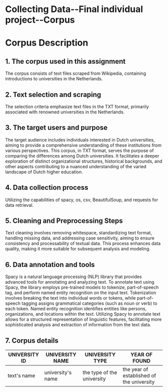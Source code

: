 # Collecting Data--Final individual project--Corpus 

# Corpus Description 

## 1. The corpus used in this assignment

The corpus consists of text files scraped from Wikipedia, containing introductions to universities in the Netherlands. 

## 2. Text selection and scraping

The selection criteria emphasize text files in the TXT format, primarily associated with renowned universities in the Netherlands.

## 3. The target users and purpose

The target audience includes individuals interested in Dutch universities, aiming to provide a comprehensive understanding of these institutions from various perspectives. This corpus, in TXT format, serves the purpose of comparing the differences among Dutch universities. It facilitates a deeper exploration of distinct organizational structures, historical backgrounds, and other aspects contributing to a nuanced understanding of the varied landscape of Dutch higher education.

## 4. Data collection process

Utilizing the capabilities of spacy, os, csv, BeautifulSoup, and requests for data retrieval.

## 5. Cleaning and Preprocessing Steps

Text cleaning involves removing whitespace, standardizing text format, handling missing data, and addressing case sensitivity, aiming to ensure consistency and processability of textual data. This process enhances data quality, making it more suitable for subsequent analysis and modeling.

## 6. Data annotation and tools

Spacy is a natural language processing (NLP) library that provides advanced tools for annotating and analyzing text. To annotate text using Spacy, the library employs pre-trained models to tokenize, part-of-speech tag, and perform named entity recognition on the input text. Tokenization involves breaking the text into individual words or tokens, while part-of-speech tagging assigns grammatical categories (such as noun or verb) to each token. Named entity recognition identifies entities like persons, organizations, and locations within the text. Utilizing Spacy to annotate text allows for a structured representation of linguistic features, facilitating more sophisticated analysis and extraction of information from the text data.

## 7. Corpus details 

| UNIVERSITY ID | UNIVERSITY NAME | UNIVERSITY TYPE | YEAR OF FOUND |
|-------------|--------|-----|-----|
| text's name  | university's name | the type of the university | the year of established of the university | 

